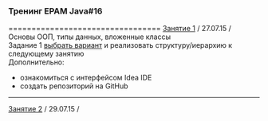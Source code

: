 ### Тренинг EPAM Java#16
=================================
[Занятие 1](https://github.com/traningEpamKz/lessons/tree/master/lesson_1) / 27.07.15 / Основы ООП, типы данных, вложенные классы <br>
Задание 1 [выбрать вариант](https://github.com/traningEpamKz/lessons/blob/master/lesson_1/task1.docx) и реализовать структуру/иерархию к следующему занятию
<br>
Дополнительно: 
- ознакомиться с интерфейсом Idea IDE 
- создать репозиторий на GitHub
---------------------------------
[Занятие 2](https://github.com/traningEpamKz/lessons/tree/master/lesson_2) / 29.07.15 / 
